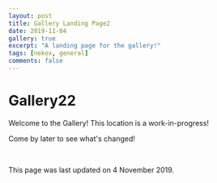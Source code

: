 ```yaml
---
layout: post
title: Gallery Landing Page2
date: 2019-11-04
gallery: true
excerpt: "A landing page for the gallery!"
tags: [nekox, general]
comments: false
---
```




# Gallery22

Welcome to the Gallery! This location is a work-in-progress!

Come by later to see what's changed!

<br>

This page was last updated on 4 November 2019.